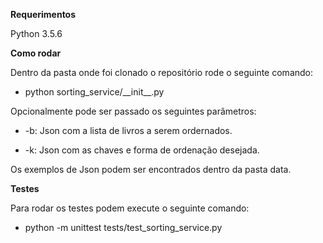 **Requerimentos**

Python 3.5.6

**Como rodar**

Dentro da pasta onde foi clonado o repositório rode o seguinte comando:

- python sorting_service/\_\_init\_\_.py

Opcionalmente pode ser passado os seguintes parâmetros:

- -b: Json com a lista de livros a serem ordernados.

- -k: Json com as chaves e forma de ordenação desejada.

Os exemplos de Json podem ser encontrados dentro da pasta data.

**Testes**

Para rodar os testes podem execute o seguinte comando:

- python -m unittest tests/test_sorting_service.py